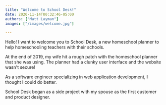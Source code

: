 ```yaml
---
title: "Welcome to School Desk!"
date: 2020-11-14T00:32:46-05:00
authors: ["Matt Layman"]
images: ["/images/welcome.jpg"]

---
```


Hello!
I want to welcome you to School Desk,
a new homeschool planner
to help homeschooling teachers
with their schools.

At the end of 2019,
my wife hit a rough patch
with the homeschool planner
that she was using.
The planner had a clunky user interface
and the website wasn't secure!

As a software engineer specializing
in web application development,
I thought I could do better.

<!--more-->

School Desk began as a side project
with my spouse as the first customer
and product designer.
